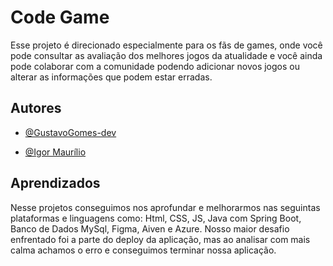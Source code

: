
# Code Game

Esse projeto é direcionado especialmente para os fãs de games, onde você pode consultar as avaliação dos melhores jogos da atualidade e você ainda pode colaborar com a comunidade podendo adicionar novos jogos ou alterar as informações que podem estar erradas.


## Autores

- [@GustavoGomes-dev](https://www.github.com/GustavoGomes-dev)

- [@Igor Maurílio](https://www.github.com/igoormaurilio)


## Aprendizados

Nesse projetos conseguimos nos aprofundar e melhorarmos nas seguintas plataformas e linguagens como: Html, CSS, JS, Java com Spring Boot, Banco de Dados MySql, Figma, Aiven e Azure. Nosso maior desafio enfrentado foi a parte do deploy da aplicação, mas ao analisar com mais calma achamos o erro e conseguimos terminar nossa aplicação.

